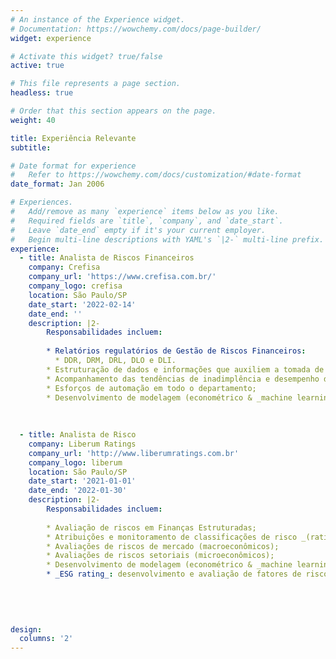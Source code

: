 ```yaml
---
# An instance of the Experience widget.
# Documentation: https://wowchemy.com/docs/page-builder/
widget: experience

# Activate this widget? true/false
active: true

# This file represents a page section.
headless: true

# Order that this section appears on the page.
weight: 40

title: Experiência Relevante
subtitle: 

# Date format for experience
#   Refer to https://wowchemy.com/docs/customization/#date-format
date_format: Jan 2006

# Experiences.
#   Add/remove as many `experience` items below as you like.
#   Required fields are `title`, `company`, and `date_start`.
#   Leave `date_end` empty if it's your current employer.
#   Begin multi-line descriptions with YAML's `|2-` multi-line prefix.
experience:
  - title: Analista de Riscos Financeiros
    company: Crefisa
    company_url: 'https://www.crefisa.com.br/'
    company_logo: crefisa
    location: São Paulo/SP
    date_start: '2022-02-14'
    date_end: ''
    description: |2-
        Responsabilidades incluem:
        
        * Relatórios regulatórios de Gestão de Riscos Financeiros:
          * DDR, DRM, DRL, DLO e DLI.
        * Estruturação de dados e informações que auxiliem a tomada de decisão através de _datamarts_ de risco;
        * Acompanhamento das tendências de inadimplência e desempenho de portfólio;
        * Esforços de automação em todo o departamento;
        * Desenvolvimento de modelagem (econométrico & _machine learning_) para avaliação de riscos financeiros;
          
        
        
  - title: Analista de Risco
    company: Liberum Ratings
    company_url: 'http://www.liberumratings.com.br'
    company_logo: liberum
    location: São Paulo/SP
    date_start: '2021-01-01'
    date_end: '2022-01-30'
    description: |2-
        Responsabilidades incluem:
        
        * Avaliação de riscos em Finanças Estruturadas;
        * Atribuições e monitoramento de classificações de risco _(ratings)_;
        * Avaliações de riscos de mercado (macroeconômicos);
        * Avaliações de riscos setoriais (microeconômicos);
        * Desenvolvimento de modelagem (econométrico & _machine learning_) para avaliação de risco;
        * _ESG rating_: desenvolvimento e avaliação de fatores de riscos _ESG_.  
        
        
        
  

design:
  columns: '2'
---
```

